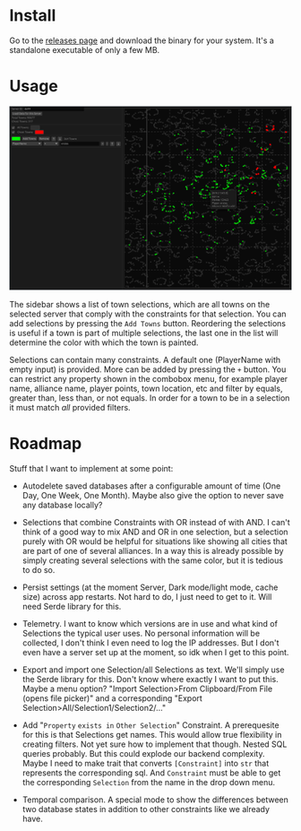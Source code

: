 # Install

Go to the [releases page](https://github.com/Turun/GrepolisMap/releases) and download the binary for your system. It's a standalone executable of only a few MB.

# Usage

![Exmaple Image](./showcase.png)

The sidebar shows a list of town selections, which are all towns on the selected server that comply with the constraints for that selection. You can add selections by pressing the `Add Towns` button. Reordering the selections is useful if a town is part of multiple selections, the last one in the list will determine the color with which the town is painted.

Selections can contain many constraints. A default one (PlayerName with empty input) is provided. More can be added by pressing the `+` button. You can restrict any property shown in the combobox menu, for example player name, alliance name, player points, town location, etc and filter by equals, greater than, less than, or not equals. In order for a town to be in a selection it must match _all_ provided filters. 

# Roadmap

Stuff that I want to implement at some point:

- Autodelete saved databases after a configurable amount of time (One Day, One Week, One Month). Maybe also give the option to never save any database locally? 

- Selections that combine Constraints with OR instead of with AND. I can't think of a good way to mix AND and OR in one selection, but a selection purely with OR would be helpful for situations like showing all cities that are part of one of several alliances. In a way this is already possible by simply creating several selections with the same color, but it is tedious to do so.

- Persist settings (at the moment Server, Dark mode/light mode, cache size) across app restarts. Not hard to do, I just need to get to it. Will need Serde library for this.

- Telemetry. I want to know which versions are in use and what kind of Selections the typical user uses. No personal information will be collected, I don't think I even need to log the IP addresses. But I don't even have a server set up at the moment, so idk when I get to this point.

- Export and import one Selection/all Selections as text. We'll simply use the Serde library for this. Don't know where exactly I want to put this. Maybe a menu option? "Import Selection>From Clipboard/From File (opens file picker)" and a corresponding "Export Selection>All/Selection1/Selection2/..."

- Add "`Property` `exists in` `Other Selection`" Constraint. A prerequesite for this is that Selections get names. This would allow true flexibility in creating filters. Not yet sure how to implement that though. Nested SQL queries probably. But this could explode our backend complexity. Maybe I need to make trait that converts `[Constraint]` into `str` that represents the corresponding sql. And `Constraint` must be able to get the corresponding `Selection` from the name in the drop down menu.

- Temporal comparison. A special mode to show the differences between two database states in addition to other constraints like we already have.

